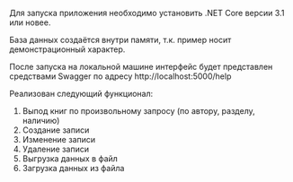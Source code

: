 Для запуска приложения необходимо установить .NET Core версии 3.1 или новее.

База данных создаётся внутри памяти, т.к. пример носит демонстрационный характер.

После запуска на локальной машине интерфейс будет представлен средствами Swagger по адресу http://localhost:5000/help

Реализован следующий функционал:
1. Выпод книг по произвольному запросу (по автору, разделу, наличию)
2. Создание записи
3. Изменение записи
4. Удаление записи
5. Выгрузка данных в файл
6. Загрузка данных из файла